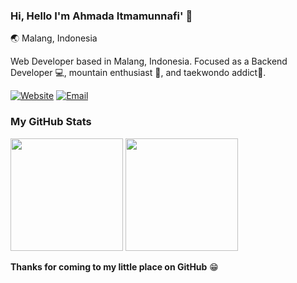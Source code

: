 ### Hi, Hello I'm Ahmada Itmamunnafi' 👋

🌏 Malang, Indonesia

Web Developer based in Malang, Indonesia. Focused as a Backend Developer 💻, mountain enthusiast 🗻, and taekwondo addict🥋.

[![Website](https://img.shields.io/badge/Website-ffffff?style=for-the-badge&logo=netlify&logoColor=black)](//ahmada-portfolio.netlify.app)
[![Email](https://img.shields.io/badge/Email-ffffff?style=for-the-badge&logo=gmail&logoColor=black)](mailto:jamezmada@gmail.com)

### My GitHub Stats

<p>
  <img height="180em" src="https://github-readme-stats.vercel.app/api?username=ahmadaait&show_icons=true&hide_border=true&&count_private=true&include_all_commits=true" />
  <img height="180em" src="https://github-readme-stats.vercel.app/api/top-langs/?username=ahmadaait&show_icons=true&hide_border=true&layout=compact&langs_count=8"/>
</p>

**Thanks for coming to my little place on GitHub** 😁
